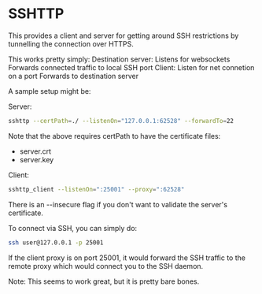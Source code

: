 # SSHTTP

This provides a client and server for getting around SSH restrictions by tunnelling the connection over HTTPS.

This works pretty simply:
	Destination server:
		Listens for websockets
		Forwards connected traffic to local SSH port
	Client:
		Listen for net connetion on a port
		Forwards to destination server

A sample setup might be:

Server:
```bash
sshttp --certPath=./ --listenOn="127.0.0.1:62528" --forwardTo=22
```

Note that the above requires certPath to have the certificate files:
* server.crt
* server.key

Client:
```bash
sshttp_client --listenOn=":25001" --proxy=":62528"
```

There is an --insecure flag if you don't want to validate the server's certificate.

To connect via SSH, you can simply do:
```bash
ssh user@127.0.0.1 -p 25001
```
If the client proxy is on port 25001, it would forward the SSH traffic to the remote proxy which would connect you to the SSH daemon.

Note: This seems to work great, but it is pretty bare bones.
